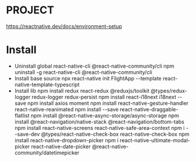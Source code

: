 # PROJECT
https://reactnative.dev/docs/environment-setup

# Install
- Uninstall global react-native-cli @react-native-community/cli
npm uninstall -g react-native-cli @react-native-community/cli
- Install base source
npx react-native init FlightApp --template react-native-template-typescript
- Install lib
npm install redux react-redux @reduxjs/toolkit @types/redux-logger redux-logger redux-persist
npm install react-i18next i18next --save
npm install axios moment
npm install react-native-gesture-handler react-native-reanimated
npm install --save react-native-draggable-flatlist
npm install @react-native-async-storage/async-storage
npm install @react-navigation/native-stack @react-navigation/bottom-tabs
npm install react-native-screens react-native-safe-area-context
npm i --save-dev @types/react-native-check-box react-native-check-box
npm install react-native-dropdown-picker
npm i react-native-ultimate-modal-picker react-native-date-picker @react-native-community/datetimepicker
